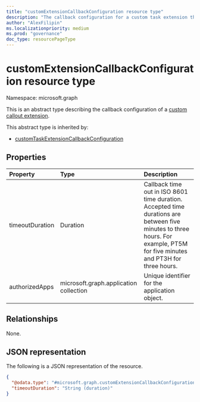 ```yaml
---
title: "customExtensionCallbackConfiguration resource type"
description: "The callback configuration for a custom task extension that's linked to an Azure Logic App."
author: "AlexFilipin"
ms.localizationpriority: medium
ms.prod: "governance"
doc_type: resourcePageType
---
```


# customExtensionCallbackConfiguration resource type

Namespace: microsoft.graph

This is an abstract type describing the callback configuration of a [custom callout extension](../resources/customcalloutextension.md).

This abstract type is inherited by:
+ [customTaskExtensionCallbackConfiguration](../resources/identitygovernance-customtaskextensioncallbackconfiguration.md)

## Properties
|Property|Type|Description|
|:---|:---|:---|
|timeoutDuration|Duration|Callback time out in ISO 8601 time duration. Accepted time durations are between five minutes to three hours. For example, PT5M for five minutes and PT3H for three hours.|
|authorizedApps|microsoft.graph.application collection| Unique identifier for the application object.|

## Relationships

None.

## JSON representation

The following is a JSON representation of the resource.
<!-- {
  "blockType": "resource",
  "@odata.type": "microsoft.graph.customExtensionCallbackConfiguration"
}
-->
``` json
{
  "@odata.type": "#microsoft.graph.customExtensionCallbackConfiguration",
  "timeoutDuration": "String (duration)"
}
```
